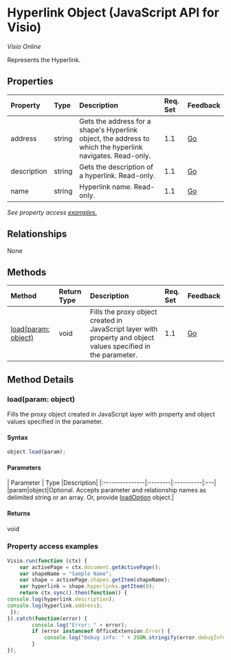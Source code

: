 # Hyperlink Object (JavaScript API for Visio)

_Visio Online_

Represents the Hyperlink.

## Properties

| Property	   | Type	|Description| Req. Set| Feedback|
|:---------------|:--------|:----------|:----|:---|
|address|string|Gets the address for a shape's Hyperlink object, the address to which the hyperlink navigates. Read-only.|1.1|[Go](https://github.com/OfficeDev/office-js-docs/issues/new?title=Visio-hyperlink-address)|
|description|string|Gets the description of a hyperlink. Read-only.|1.1|[Go](https://github.com/OfficeDev/office-js-docs/issues/new?title=Visio-hyperlink-description)|
|name|string|Hyperlink name. Read-only.|1.1|[Go](https://github.com/OfficeDev/office-js-docs/issues/new?title=Visio-hyperlink-name)|

_See property access [examples.](#property-access-examples)_

## Relationships
None


## Methods

| Method		   | Return Type	|Description| Req. Set| Feedback|
|:---------------|:--------|:----------|:----|:---|
|[load(param: object)](#loadparam-object)|void|Fills the proxy object created in JavaScript layer with property and object values specified in the parameter.|1.1|[Go](https://github.com/OfficeDev/office-js-docs/issues/new?title=Visio-hyperlink-load)|

## Method Details


### load(param: object)
Fills the proxy object created in JavaScript layer with property and object values specified in the parameter.

#### Syntax
```js
object.load(param);
```

#### Parameters
| Parameter	   | Type	|Description|
|:---------------|:--------|:----------|:---|
|param|object|Optional. Accepts parameter and relationship names as delimited string or an array. Or, provide [loadOption](loadoption.md) object.|

#### Returns
void
### Property access examples
```js
Visio.run(function (ctx) { 
	var activePage = ctx.document.getActivePage();
	var shapeName = "Sample Name";
	var shape = activePage.shapes.getItem(shapeName);
	var hyperlink = shape.hyperlinks.getItem(0);
	return ctx.sync().then(function() {
console.log(hyperlink.description);
console.log(hyperlink.address);
 });
}).catch(function(error) {
		console.log("Error: " + error);
		if (error instanceof OfficeExtension.Error) {
			console.log("Debug info: " + JSON.stringify(error.debugInfo));
		}
});
```